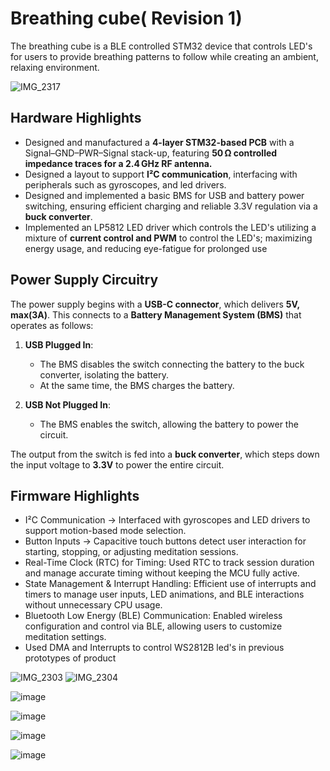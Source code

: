  # Breathing cube( Revision 1)  
The breathing cube is a BLE controlled STM32 device that controls LED's for users to provide breathing patterns to follow while creating an ambient, relaxing environment.

![IMG_2317](https://github.com/user-attachments/assets/3612826b-7e8f-4b12-94fe-f2078112d438)

## Hardware Highlights
- Designed and manufactured a **4-layer STM32-based PCB** with a Signal–GND–PWR–Signal stack-up, featuring **50 Ω controlled impedance traces for a 2.4 GHz RF antenna.**
- Designed a layout to support **I²C communication**, interfacing with peripherals such as gyroscopes, and led drivers.
- Designed and implemented a basic BMS for USB and battery power switching, ensuring efficient charging and reliable 3.3V regulation via a **buck converter**.
- Implemented an LP5812 LED driver which controls the LED's utilizing a mixture of **current control and PWM** to control the LED's; maximizing energy usage, and reducing eye-fatigue for prolonged use

## Power Supply Circuitry  
The power supply begins with a **USB-C connector**, which delivers **5V, max(3A)**. This connects to a **Battery Management System (BMS)** that operates as follows:  

1. **USB Plugged In**:  
   - The BMS disables the switch connecting the battery to the buck converter, isolating the battery.  
   - At the same time, the BMS charges the battery.  

2. **USB Not Plugged In**:  
   - The BMS enables the switch, allowing the battery to power the circuit.  

The output from the switch is fed into a **buck converter**, which steps down the input voltage to **3.3V** to power the entire circuit.

  
## Firmware Highlights
 - I²C Communication → Interfaced with gyroscopes and LED drivers to support motion-based mode selection.
 - Button Inputs → Capacitive touch buttons detect user interaction for starting, stopping, or adjusting meditation sessions.
 - Real-Time Clock (RTC) for Timing: Used RTC to track session duration and manage accurate timing without keeping the MCU fully active.
 - State Management & Interrupt Handling: Efficient use of interrupts and timers to manage user inputs, LED animations, and BLE interactions without unnecessary CPU usage.
 - Bluetooth Low Energy (BLE) Communication: Enabled wireless configuration and control via BLE, allowing users to customize meditation settings.
 - Used DMA and Interrupts to control WS2812B led's in previous prototypes of product

![IMG_2303](https://github.com/user-attachments/assets/ed096eaa-f72a-443a-a6af-a6ebdccd8727)
![IMG_2304](https://github.com/user-attachments/assets/ef337fea-2e1e-4785-ae30-d657dc8a0cd5)



![image](https://github.com/user-attachments/assets/ca5db52f-fed1-4477-909a-20fd2df3d5e0)


![image](https://github.com/user-attachments/assets/8fb4866a-da87-413b-a81c-4ff51392bc81)

![image](https://github.com/user-attachments/assets/345f035e-eceb-47a0-839d-9cabec9d8e98)

![image](https://github.com/user-attachments/assets/ba8afc21-cb9b-4e06-9099-e2f29564439e)

